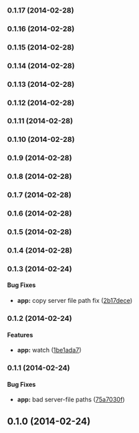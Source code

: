 <a name="0.1.17"></a>
### 0.1.17 (2014-02-28)


<a name="0.1.16"></a>
### 0.1.16 (2014-02-28)


<a name="0.1.15"></a>
### 0.1.15 (2014-02-28)


<a name="0.1.14"></a>
### 0.1.14 (2014-02-28)


<a name="0.1.13"></a>
### 0.1.13 (2014-02-28)


<a name="0.1.12"></a>
### 0.1.12 (2014-02-28)


<a name="0.1.11"></a>
### 0.1.11 (2014-02-28)


<a name="0.1.10"></a>
### 0.1.10 (2014-02-28)


<a name="0.1.9"></a>
### 0.1.9 (2014-02-28)


<a name="0.1.8"></a>
### 0.1.8 (2014-02-28)


<a name="0.1.7"></a>
### 0.1.7 (2014-02-28)


<a name="0.1.6"></a>
### 0.1.6 (2014-02-28)


<a name="0.1.5"></a>
### 0.1.5 (2014-02-28)


<a name="0.1.4"></a>
### 0.1.4 (2014-02-28)


<a name="0.1.3"></a>
### 0.1.3 (2014-02-24)


#### Bug Fixes

* **app:** copy server file path fix ([2b17dece](http://github.com/jewelsjacobs/lineman-server/commit/2b17dece5b583cc2dfc66f5a761f62e5d8dd2542))


<a name="0.1.2"></a>
### 0.1.2 (2014-02-24)


#### Features

* **app:** watch ([1be1ada7](http://github.com/jewelsjacobs/lineman-server/commit/1be1ada73771981f60ecca91932370b8bdd5017f))


<a name="0.1.1"></a>
### 0.1.1 (2014-02-24)


#### Bug Fixes

* **app:** bad server-file paths ([75a7030f](http://github.com/jewelsjacobs/lineman-server/commit/75a7030f82ac02e3ee55f6aef3419891d5feb18f))


<a name="0.1.0"></a>
## 0.1.0 (2014-02-24)


